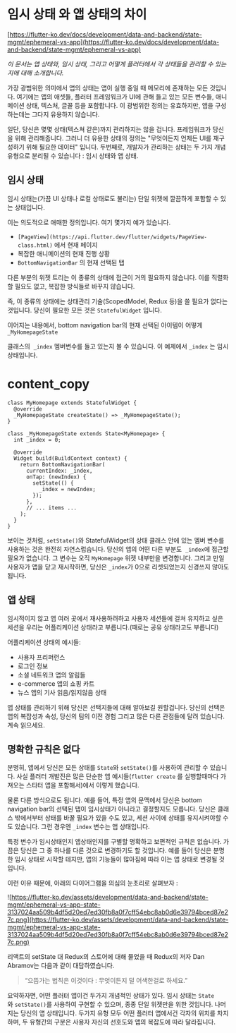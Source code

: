 # 임시 상태 와 앱 상태의 차이

[https://flutter-ko.dev/docs/development/data-and-backend/state-mgmt/ephemeral-vs-app](https://flutter-ko.dev/docs/development/data-and-backend/state-mgmt/ephemeral-vs-app)

*이 문서는 앱 상태와, 임시 상태, 그리고 어떻게 플러터에서 각 상태들을 관리할 수 있는 지에 대해 소개합니다.*

가장 광범위한 의미에서 앱의 상태는 앱이 실행 중일 때 메모리에 존재하는 모든 것입니다. 여기에는 앱의 애셋들, 플러터 프레임워크가 UI에 관해 들고 있는 모든 변수들, 애니메이션 상태, 텍스처, 글꼴 등을 포함합니다. 이 광범위한 정의는 유효하지만, 앱을 구성하는데는 그다지 유용하지 않습니다.

일단, 당신은 몇몇 상태(텍스쳐 같은)까지 관리하지는 않을 겁니다. 프레임워크가 당신을 위해 관리해줍니다. 그러니 더 유용한 상태의 정의는 "무엇이든지 언제든 UI를 재구성하기 위해 필요한 데이터" 입니다. 두번째로, 개발자가 관리하는 상태는 두 가지 개념 유형으로 분리될 수 있습니다 : 임시 상태와 앱 상태.

## 임시 상태

임시 상태는(가끔 UI 상태나 로컬 상태로도 불리는) 단일 위젯에 깔끔하게 포함할 수 있는 상태입니다.

이는 의도적으로 애매한 정의입니다. 여기 몇가지 예가 있습니다.

- `[PageView](https://api.flutter.dev/flutter/widgets/PageView-class.html)` 에서 현재 페이지
- 복잡한 애니메이션의 현재 진행 상황
- `BottomNavigationBar` 의 현재 선택된 탭

다른 부분의 위젯 트리는 이 종류의 상태에 접근이 거의 필요하지 않습니다. 이를 직렬화할 필요도 없고, 복잡한 방식들로 바꾸지 않습니다.

 즉, 이 종류의 상태에는 상태관리 기술(ScopedModel, Redux 등)을 쓸 필요가 없다는 것입니다. 당신이 필요한 모든 것은 `StatefulWidget` 입니다.

 이어지는 내용에서,  bottom navigation bar의 현재 선택된 아이템이 어떻게  `_MyHomepageState`

 클래스의  `_index` 멤버변수를 들고 있는지 볼 수 있습니다. 이 예제에서 `_index` 는 임시 상태입니다.

# content_copy

```
class MyHomepage extends StatefulWidget {
  @override
  _MyHomepageState createState() => _MyHomepageState();
}

class _MyHomepageState extends State<MyHomepage> {
  int _index = 0;

  @override
  Widget build(BuildContext context) {
    return BottomNavigationBar(
      currentIndex: _index,
      onTap: (newIndex) {
        setState(() {
          _index = newIndex;
        });
      },
      // ... items ...
    );
  }
}
```

보이는 것처럼, `setState()`와 StatefulWidget의 상태 클래스 안에 있는 멤버 변수를 사용하는 것은 완전히 자연스럽습니다. 당신의 앱의 어떤 다른 부분도  `_index`에 접근할 필요가 없습니다. 그 변수는 오직 `MyHomepage` 위젯 내부만을 변경합니다. 그리고 만일 사용자가 앱을 닫고 재시작하면, 당신은 `_index`가 0으로 리셋되었는지 신경쓰지 않아도 됩니다.

## 앱 상태

임시적이지 않고 앱 여러 곳에서 재사용하려하고 사용자 세션들에 걸쳐 유지하고 싶은 세션을 우리는 어플리케이션 상태라고 부릅니다.(때로는 공유 상태라고도 부릅니다)

 어플리케이션 상태의 예시들:

- 사용자 프리퍼런스
- 로그인 정보
- 소셜 네트워크 앱의 알림들
- e-commerce 앱의 쇼핑 카트
- 뉴스 앱의 기사 읽음/읽지않음 상태

앱 상태를 관리하기 위해 당신은 선택지들에 대해 알아보길 원할겁니다. 당신의 선택은 앱의 복잡성과 속성, 당신의 팀의 이전 경험 그리고 많은 다른 관점들에 달려 있습니다. 계속 읽으세요.

## 명확한 규칙은 없다

분명히, 앱에서 당신은 모든 상태를 `State`와 `setState()`를 사용하여 관리할 수 있습니다. 사실 플러터 개발진은 많은 단순한 앱 예시들(`flutter create` 를 실행할때마다 가져오는 스타터 앱을 포함해서)에서 이렇게 했습니다.

물론 다른 방식으로도 됩니다.  예를 들어, 특정 앱의 문맥에서 당신은 bottom navigation bar의 선택된 탭이 임시상태가 아니라고 결정할지도 모릅니다. 당신은 클래스 밖에서부터 상태를 바꿀 필요가 있을 수도 있고, 세션 사이에 상태를 유지시켜야할 수도 있습니다. 그런 경우엔 `_index` 변수는 앱 상태입니다.

 특정 변수가 임시상태인지 앱상태인지를 구별할 명확하고 보편적인 규칙은 없습니다. 가끔은 당신은 그 중 하나를 다른 것으로 변경하기도 할 것입니다. 예를 들어 당신은 분명한 임시 상태로 시작할 테지만, 앱의 기능들이 많아짐에 따라 이는 앱 상태로 변경될 것입니다.

 이런 이유 때문에, 아래의 다이어그램을 의심의 눈초리로 살펴보자 : 

![https://flutter-ko.dev/assets/development/data-and-backend/state-mgmt/ephemeral-vs-app-state-3137024aa509b4df5d20ed7ed30fb8a0f7cff54ebc8ab0d6e39794bced87e27c.png](https://flutter-ko.dev/assets/development/data-and-backend/state-mgmt/ephemeral-vs-app-state-3137024aa509b4df5d20ed7ed30fb8a0f7cff54ebc8ab0d6e39794bced87e27c.png)

리액트의 setState 대 Redux의 스토어에 대해 물었을 때 Redux의 저자  Dan Abramov는 다음과 같이 대답하였습니다.  

> “으뜸가는 법칙은 이것이다 : 무엇이든지 덜 어색한걸로 하세요.”

요약하자면, 어떤 플러터 앱이건 두가지 개념적인 상태가 있다. 임시 상태는 `State`와 `setState()`를 사용하여 구현할 수 있으며, 종종 단일 위젯만을 위한 것입니다. 나머지는 당신의 앱 상태입니다. 두가지 유형 모두 어떤 플러터 앱에서건 각자의 위치를 차지하며, 두 유형간의 구분은 사용자 자신의 선호도와 앱의 복잡도에 따라 달라집니다.
